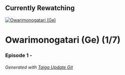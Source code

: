 ﻿
## Currently Rewatching

[![Owarimonogatari (Ge)](https://s4.anilist.co/file/anilistcdn/media/anime/cover/medium/bx21745-vHwC1VKoL6zf.png)](https://anilist.co/anime/21745)

# Owarimonogatari (Ge) (1/7)

### Episode 1 - 

###### *Generated with [Taiga Update Git](https://github.com/nike4613/taiga-update-git)*